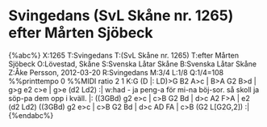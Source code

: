 # Svingedans (SvL Skåne nr. 1265) efter Mårten Sjöbeck

{%abc%}
X:1265
T:Svingedans
T:(SvL Skåne nr. 1265)
T:efter Mårten Sjöbeck
O:Lövestad, Skåne
S:Svenska Låtar Skåne
B:Svenska Låtar Skåne
Z:Åke Persson, 2012-03-20
R:Svingedans
M:3/4
L:1/8
Q:1/4=108
%%printtempo 0
%%MIDI ratio 2 1
K:G
(D |: LD)>G B2 A>c | B>A G2 B>d | g>g e2 c>e | g>e (d2 Ld2) :|
w:had - ja peng-a för mi-na böj-sor. så skoll ja söp-pa dem opp i kväll.
|: ((3GBd) g2 e>c | c>B G2 Bd | d>c A2 F>A | e2 (d2 Ld2) 
   ((3GBd) g2 e>c | c>B G2 Bd | d>c AD FA | c>B (G2 L[G2G,2]) :|
{%endabc%}

